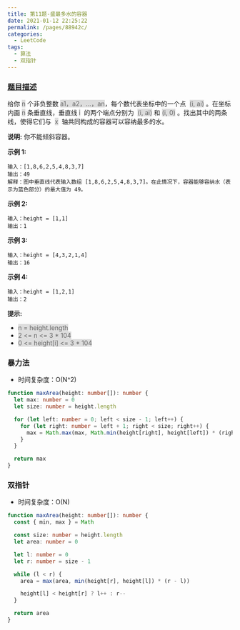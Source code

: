 ```yaml
---
title: 第11题-盛最多水的容器
date: 2021-01-12 22:25:22
permalink: /pages/88942c/
categories:
  - LeetCode
tags:
  - 算法
  - 双指针
---
```


### [题目描述](https://leetcode-cn.com/problems/container-with-most-water/)

给你 <span style="background: #ddd; color: #666;">n</span> 个非负整数 <span style="background: #ddd; color: #666;">a1，a2，...，an</span>，每个数代表坐标中的一个点  <span style="background: #ddd; color: #666;">(i, ai)</span> 。在坐标内画 <span style="background: #ddd; color: #666;">n</span> 条垂直线，垂直线 <span style="background: #ddd; color: #666;">i</span>  的两个端点分别为  <span style="background: #ddd; color: #666;">(i, ai)</span> 和 <span style="background: #ddd; color: #666;">(i, 0)</span> 。找出其中的两条线，使得它们与  <span style="background: #ddd; color: #666;">x</span>  轴共同构成的容器可以容纳最多的水。

<!-- more -->

**说明:** 你不能倾斜容器。

**示例 1:**

```
输入：[1,8,6,2,5,4,8,3,7]
输出：49
解释：图中垂直线代表输入数组 [1,8,6,2,5,4,8,3,7]。在此情况下，容器能够容纳水（表示为蓝色部分）的最大值为 49。
```

**示例 2:**

```
输入：height = [1,1]
输出：1
```

**示例 3:**

```
输入：height = [4,3,2,1,4]
输出：16
```

**示例 4:**

```
输入：height = [1,2,1]
输出：2
```

**提示:**

- <span style="background: #ddd; color: #666;">n = height.length</span>
- <span style="background: #ddd; color: #666;">2 <= n <= 3 \* 104</span>
- <span style="background: #ddd; color: #666;">0 <= height[i] <= 3 \* 104</span>

### 暴力法

- 时间复杂度：O(N^2)



```TypeScript
function maxArea(height: number[]): number {
  let max: number = 0
  let size: number = height.length

  for (let left: number = 0; left < size - 1; left++) {
    for (let right: number = left + 1; right < size; right++) {
      max = Math.max(max, Math.min(height[right], height[left]) * (right - left))
    }
  }

  return max
}
```

### 双指针

- 时间复杂度：O(N)



```TypeScript
function maxArea(height: number[]): number {
  const { min, max } = Math

  const size: number = height.length
  let area: number = 0

  let l: number = 0
  let r: number = size - 1

  while (l < r) {
    area = max(area, min(height[r], height[l]) * (r - l))

    height[l] < height[r] ? l++ : r--
  }

  return area
}
```
